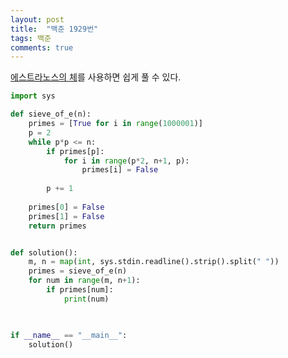 ```yaml
---
layout: post
title:  "백준 1929번"
tags: 백준
comments: true
---
```


[에스트라노스의 체](https://www.geeksforgeeks.org/python-program-for-sieve-of-eratosthenes/)를 사용하면 쉽게 풀 수 있다.

```python
import sys

def sieve_of_e(n):
    primes = [True for i in range(1000001)]
    p = 2
    while p*p <= n:
        if primes[p]:
            for i in range(p*2, n+1, p):
                primes[i] = False
        
        p += 1
    
    primes[0] = False
    primes[1] = False
    return primes


def solution():
    m, n = map(int, sys.stdin.readline().strip().split(" "))
    primes = sieve_of_e(n)
    for num in range(m, n+1):
        if primes[num]:
            print(num)
        


if __name__ == "__main__":
    solution()

```